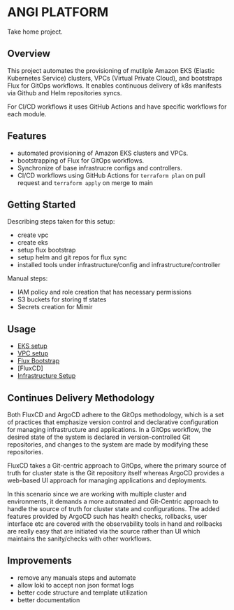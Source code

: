 # ANGI PLATFORM 

Take home project.

## Overview

This project automates the provisioning of mutilple Amazon EKS (Elastic Kubernetes Service) clusters, VPCs (Virtual Private Cloud), and bootstraps Flux for GitOps workflows. It enables continuous delivery of k8s manifests via Github and Helm repositories syncs.


For CI/CD workflows it uses GitHub Actions and have specific workflows for each module.

## Features

- automated provisioning of Amazon EKS clusters and VPCs.
- bootstrapping of Flux for GitOps workflows.
- Synchronize of base infrastrucre configs and controllers.
- CI/CD workflows using GitHub Actions for `terraform plan` on pull request and `terraform apply` on merge to main

## Getting Started

Describing steps taken for this setup:
- create vpc
- create eks
- setup flux bootstrap
- setup helm and git repos for flux sync
- installed tools under infrastructure/config and infrastructure/controller

Manual steps:
- IAM policy and role creation that has necessary permissions
- S3 buckets for storing tf states
- Secrets creation for Mimir

## Usage

- [EKS setup]()
- [VPC setup]()
- [Flux Bootstrap]()
- [FluxCD]
- [Infrastructure Setup]()

## Continues Delivery Methodology 

Both FluxCD and ArgoCD adhere to the GitOps methodology, which is a set of practices that emphasize version control and declarative configuration for managing infrastructure and applications. In a GitOps workflow, the desired state of the system is declared in version-controlled Git repositories, and changes to the system are made by modifying these repositories. 

FluxCD takes a Git-centric approach to GitOps, where the primary source of truth for cluster state is the Git repository itself whereas ArgoCD provides a web-based UI approach for managing applications and deployments. 

In this scenario since we are working with multiple cluster and environments, it demands a more automated and Git-Centric approach to handle the source of truth for cluster state and configurations. The added features provided by ArgoCD such has health checks, rollbacks, user interface etc are covered with the observability tools in hand and rollbacks are really easy that are initiated via the source rather than UI which maintains the sanity/checks with other workflows.  

## Improvements

- remove any manuals steps and automate
- allow loki to accept non json format logs
- better code structure and template utilization
- better documentation

